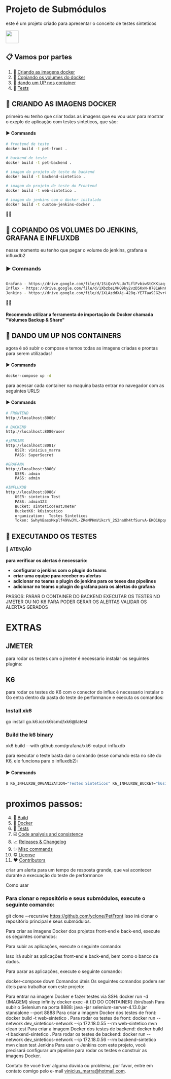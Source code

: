 # Projeto de Submódulos

este é um projeto criado para apresentar o conceito de testes sinteticos

<img loading="lazy" src="https://cdn.jsdelivr.net/gh/devicons/devicon/icons/git/git-original.svg" width="40" height="40"/>

## 📋 Vamos por partes

1. 🐳 [Criando as imagens docker](#criando-as-imagens-docker)
2. 📅 [Copiando os volumes do docker](#copiando-volumes)
3. 🚀 [dando um UP nos container](#installation)
4. 🧪 [Tests](#tests)

## <a name="criando-as-imagens-docker">🐳 CRIANDO AS IMAGENS DOCKER</a>

primeiro eu tenho que criar todas as imagens que eu vou usar para mostrar o exeplo de aplicação com testes sinteticos, que são:

#### ▶️ Commands
```bash
# frontend de teste
docker build -t pet-front .
	
# backend de teste
docker build -t pet-backend .

# imagem do projeto de teste do backend
docker build -t backend-sintetico .

# imagem do projeto de teste do Frontend
docker build -t web-sintetico .

# imagem do jenkins com o docker instalado
docker build -t custom-jenkins-docker .

```
🚀🚀

## <a name="copiando-volumes">📅 COPIANDO OS VOLUMES DO JENKINS, GRAFANA E INFLUXDB </a>

nesse momento eu tenho que pegar o volume do jenkins, grafana e influxdb2

### ▶️ Commands
```bash

Grafana - https://drive.google.com/file/d/1SiQxVrVLUx7LflFvbiwStCKKiaq-J3BC/view?usp=drive_link
Influx - https://drive.google.com/file/d/1XbzbeLVHQ9ky2vzD5KxN-8781WHn6-F-/view?usp=drive_link
Jenkins - https://drive.google.com/file/d/1XLAzddXAj-428q-YE7Taa9JG2vrQGd7W/view?usp=drive_link
```
🚀🚀

#### Recomendo utilizar a ferramenta de importação do Docker chamada "Volumes Backup & Share"

## <a name="copiando-volumes">🚀 DANDO UM UP NOS CONTAINERS </a>

agora é só subir o compose e temos todas as imagens criadas e prontas para serem utilizadas!

#### ▶️ Commands
```bash
docker-compose up -d
```

para acessar cada container na maquina basta entrar no navegador com as seguintes URLS:

#### ▶️ Commands
```bash
# FRONTEND
http://localhost:8000/

# BACKEND
http://localhost:8080/user

#jENKINS
http://localhost:8081/
    USER: vinicius_marra
    PASS: SuperSecret

#GRAFANA
http://localhost:3000/
    USER: admin
    PASS: admin

#INFLUXDB
http://localhost:8086/
    USER: sintetico Test
    PASS: admin123
    Bucket: sinteticoTestJmeter
    BucketK6: k6sintetico
    organization:  Testes Sinteticos
    Token: SwhyVBasxMxplf49VwJYL-ZReMPHmVikcrV_2S2naOh4tfSurvA-EKQ1KpqrVPHquurSbZHjNktfODjtGQM8Qg==
```

## <a name="criando-as-imagens-docker">🧪 EXECUTANDO OS TESTES</a>

#### 📣 ATENÇÃO

<b>para verificar os alertas é necessario:
* configurar o jenkins com o plugin do teams
* criar uma equipe para receber os alertas
* adicionar no teams o plugin do jenkins para os teses das pipelines
* adicionar no teams o plugin do grafana para os alertas do grafana
</b>


PASSOS:
PARAR O CONTAINER DO BACKEND
EXECUTAR OS TESTES NO JMETER OU NO K6 PARA PODER GERAR OS ALERTAS
VALIDAR OS ALERTAS GERADOS


# EXTRAS

## JMETER

para rodar os testes com o jmeter é necessario instalar os seguintes plugins:


## K6
para rodar os testes do K6 com o conector do influx é necessario instalar o Go
entra dentro da pasta do teste de performance e executa os comandos:
### Install xk6
go install go.k6.io/xk6/cmd/xk6@latest

### Build the k6 binary
xk6 build --with github.com/grafana/xk6-output-influxdb

para executar o teste basta dar o comando (esse comando esta no site do K6, ele funciona para o influxdb2):
#### ▶️ Commands
```bash
$ K6_INFLUXDB_ORGANIZATION="Testes Sinteticos" K6_INFLUXDB_BUCKET="k6sintetico" K6_INFLUXDB_TOKEN="SwhyVBasxMxplf49VwJYL-ZReMPHmVikcrV_2S2naOh4tfSurvA-EKQ1KpqrVPHquurSbZHjNktfODjtGQM8Qg==" K6_INFLUXDB_ADDR="http://localhost:8086" ./k6 run scenarios/Get-health.js -o xk6-influxdb
```




# proximos passos:

4. 🚀 [Build](#build)
5. 🐳 [Docker](#docker)
6. 💯 [Tests](#tests)
7. ☑️ [Code analysis and consistency](#code-analysis-and-consistency)
8. 📈 [Releases & Changelog](#versions)
9. ✨ [Misc commands](#misc-commands)
10. ©️ [License](#license)
11. ❤️ [Contributors](#contributors)


criar um alerta para um tempo de resposta grande, que vai acontecer durante a execuação do teste de performance


Como usar
### Para clonar o repositório e seus submódulos, execute o seguinte comando:

git clone --recursive https://github.com/yclone/PetFront
Isso irá clonar o repositório principal e seus submódulos.

Para criar as imagens Docker dos projetos front-end e back-end, execute os seguintes comandos:


Para subir as aplicações, execute o seguinte comando:


Isso irá subir as aplicações front-end e back-end, bem como o banco de dados.

Para parar as aplicações, execute o seguinte comando:

docker-compose down
Comandos úteis
Os seguintes comandos podem ser úteis para trabalhar com este projeto:

Para entrar na imagem Docker e fazer testes via SSH:
docker run -d {IMAGEM} sleep infinity
docker exec -it {ID DO CONTAINER} /bin/bash
Para subir o Selenium na porta 8888:
java -jar selenium-server-4.13.0.jar standalone --port 8888
Para criar a imagem Docker dos testes de front:
docker build -t web-sintetico .
Para rodar os testes de front:
docker run --network dev_sinteticos-network --ip 172.18.0.55 --rm web-sintetico mvn clean test
Para criar a imagem Docker dos testes de backend:
docker build -t backend-sintetico .
Para rodar os testes de backend:
docker run --network dev_sinteticos-network --ip 172.18.0.56 --rm backend-sintetico mvn clean test
Jenkins
Para usar o Jenkins com este projeto, você precisará configurar um pipeline para rodar os testes e construir as imagens Docker.

Contato
Se você tiver alguma dúvida ou problema, por favor, entre em contato comigo pelo e-mail vinicius_marra@hotmail.com.